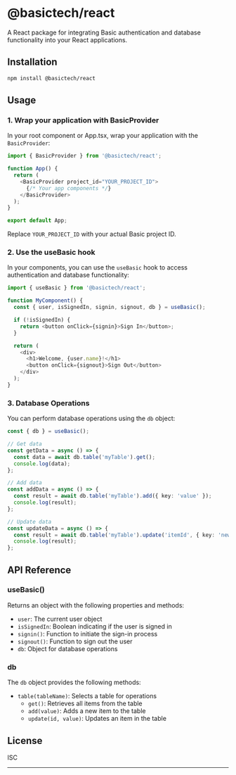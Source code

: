 # @basictech/react

A React package for integrating Basic authentication and database functionality into your React applications.

## Installation

```bash
npm install @basictech/react
```

## Usage

### 1. Wrap your application with BasicProvider

In your root component or App.tsx, wrap your application with the `BasicProvider`:

```typescript
import { BasicProvider } from '@basictech/react';

function App() {
  return (
    <BasicProvider project_id="YOUR_PROJECT_ID">
      {/* Your app components */}
    </BasicProvider>
  );
}

export default App;
```

Replace `YOUR_PROJECT_ID` with your actual Basic project ID.

### 2. Use the useBasic hook

In your components, you can use the `useBasic` hook to access authentication and database functionality:

```typescript
import { useBasic } from '@basictech/react';

function MyComponent() {
  const { user, isSignedIn, signin, signout, db } = useBasic();

  if (!isSignedIn) {
    return <button onClick={signin}>Sign In</button>;
  }

  return (
    <div>
      <h1>Welcome, {user.name}!</h1>
      <button onClick={signout}>Sign Out</button>
    </div>
  );
}
```

### 3. Database Operations

You can perform database operations using the `db` object:

```typescript
const { db } = useBasic();

// Get data
const getData = async () => {
  const data = await db.table('myTable').get();
  console.log(data);
};

// Add data
const addData = async () => {
  const result = await db.table('myTable').add({ key: 'value' });
  console.log(result);
};

// Update data
const updateData = async () => {
  const result = await db.table('myTable').update('itemId', { key: 'newValue' });
  console.log(result);
};
```

## API Reference

### useBasic()

Returns an object with the following properties and methods:

- `user`: The current user object
- `isSignedIn`: Boolean indicating if the user is signed in
- `signin()`: Function to initiate the sign-in process
- `signout()`: Function to sign out the user
- `db`: Object for database operations

### db

The `db` object provides the following methods:

- `table(tableName)`: Selects a table for operations
  - `get()`: Retrieves all items from the table
  - `add(value)`: Adds a new item to the table
  - `update(id, value)`: Updates an item in the table

## License

ISC

---